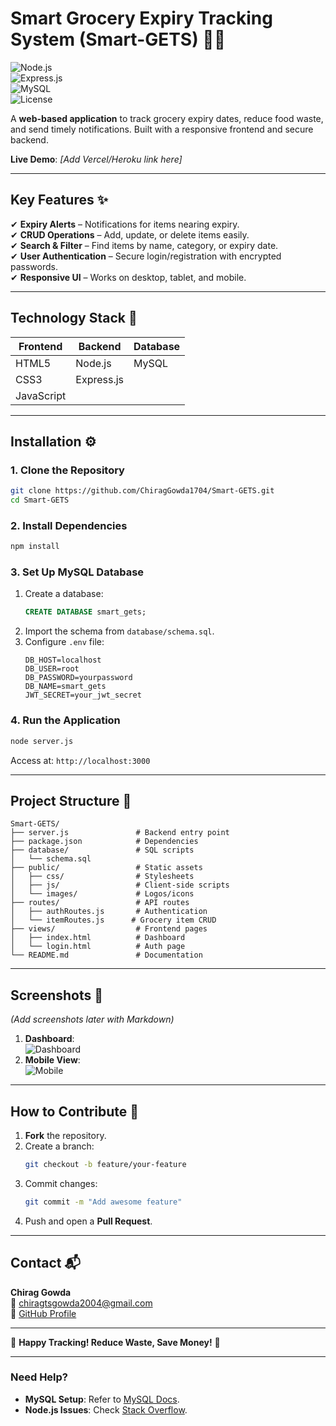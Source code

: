 

# **Smart Grocery Expiry Tracking System (Smart-GETS)** 🛒⏰  
![Node.js](https://img.shields.io/badge/Node.js-16%2B-green)  
![Express.js](https://img.shields.io/badge/Express.js-4.x-lightgrey)  
![MySQL](https://img.shields.io/badge/MySQL-8.0-blue)  
![License](https://img.shields.io/badge/License-MIT-yellow)  

A **web-based application** to track grocery expiry dates, reduce food waste, and send timely notifications. Built with a responsive frontend and secure backend.  

**Live Demo**: *[Add Vercel/Heroku link here]*  

---

## **Key Features** ✨  
✔ **Expiry Alerts** – Notifications for items nearing expiry.  
✔ **CRUD Operations** – Add, update, or delete items easily.  
✔ **Search & Filter** – Find items by name, category, or expiry date.  
✔ **User Authentication** – Secure login/registration with encrypted passwords.  
✔ **Responsive UI** – Works on desktop, tablet, and mobile.  

---

## **Technology Stack** 🧰  
| **Frontend** | **Backend** | **Database** |  
|--------------|------------|-------------|  
| HTML5        | Node.js    | MySQL       |  
| CSS3         | Express.js |             |  
| JavaScript   |            |             |  

---

## **Installation** ⚙️  

### **1. Clone the Repository**  
```bash
git clone https://github.com/ChiragGowda1704/Smart-GETS.git
cd Smart-GETS
```

### **2. Install Dependencies**  
```bash
npm install
```

### **3. Set Up MySQL Database**  
1. Create a database:  
   ```sql
   CREATE DATABASE smart_gets;
   ```  
2. Import the schema from `database/schema.sql`.  
3. Configure `.env` file:  
   ```env
   DB_HOST=localhost
   DB_USER=root
   DB_PASSWORD=yourpassword
   DB_NAME=smart_gets
   JWT_SECRET=your_jwt_secret
   ```

### **4. Run the Application**  
```bash
node server.js
```
Access at: `http://localhost:3000`  

---

## **Project Structure** 📂  
```plaintext
Smart-GETS/
├── server.js               # Backend entry point
├── package.json            # Dependencies
├── database/               # SQL scripts
│   └── schema.sql          
├── public/                 # Static assets
│   ├── css/                # Stylesheets
│   ├── js/                 # Client-side scripts
│   └── images/             # Logos/icons
├── routes/                 # API routes
│   ├── authRoutes.js       # Authentication
│   └── itemRoutes.js      # Grocery item CRUD
├── views/                  # Frontend pages
│   ├── index.html          # Dashboard
│   └── login.html          # Auth page
└── README.md               # Documentation
```

---

## **Screenshots** 📸  
*(Add screenshots later with Markdown)*  
1. **Dashboard**:  
   ![Dashboard](public/images/demo-dashboard.png)  
2. **Mobile View**:  
   ![Mobile](public/images/demo-mobile.png)  

---

## **How to Contribute** 🤝  
1. **Fork** the repository.  
2. Create a branch:  
   ```bash
   git checkout -b feature/your-feature
   ```  
3. Commit changes:  
   ```bash
   git commit -m "Add awesome feature"
   ```  
4. Push and open a **Pull Request**.  

---



## **Contact** 📬  
**Chirag Gowda**  
📧 [chiragtsgowda2004@gmail.com](mailto:chiragtsgowda2004@gmail.com)  
🔗 [GitHub Profile](www.linkedin.com/in/chiraggowda17)  

---

🚀 **Happy Tracking! Reduce Waste, Save Money!** 🚀  

---

### **Need Help?**  
- **MySQL Setup**: Refer to [MySQL Docs](https://dev.mysql.com/doc/).  
- **Node.js Issues**: Check [Stack Overflow](https://stackoverflow.com/).  
